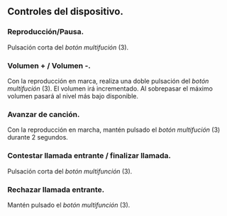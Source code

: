## Controles del dispositivo.

### Reproducción/Pausa.
Pulsación corta del *botón multifución* (3).

### Volumen + / Volumen -.
Con la reproducción en marca, realiza una doble pulsación del *botón multifución* (3). El volumen irá incrementado. Al sobrepasar el máximo volumen pasará al nivel más bajo disponible. 

### Avanzar de canción.
Con la reproducción en marcha, mantén pulsado el *botón multifución* (3) durante 2 segundos.

### Contestar llamada entrante / finalizar llamada.
Pulsación corta del *botón multifunción* (3).

### Rechazar llamada entrante.
Mantén pulsado el *botón multifunción* (3).

